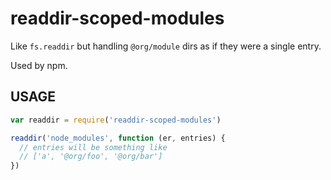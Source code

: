 # readdir-scoped-modules

Like `fs.readdir` but handling `@org/module` dirs as if they were
a single entry.

Used by npm.


























<extoc></extoc>

## USAGE

```javascript
var readdir = require('readdir-scoped-modules')

readdir('node_modules', function (er, entries) {
  // entries will be something like
  // ['a', '@org/foo', '@org/bar']
})
```
